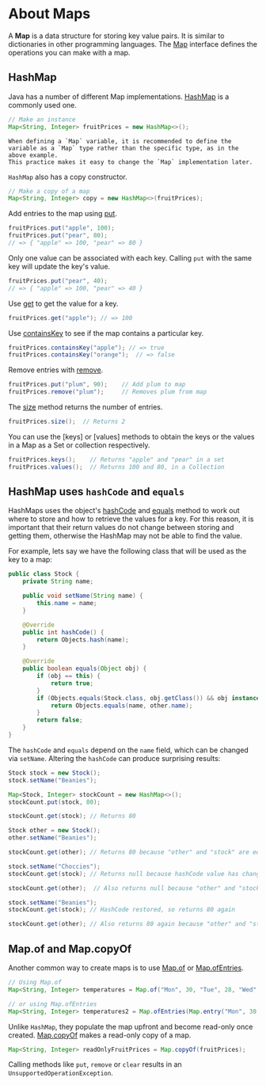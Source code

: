 # About Maps

A **Map** is a data structure for storing key value pairs.
It is similar to dictionaries in other programming languages.
The [Map][map-javadoc] interface defines the operations you can make with a map.

## HashMap

Java has a number of different Map implementations.
[HashMap][hashmap-javadoc] is a commonly used one.

```java
// Make an instance
Map<String, Integer> fruitPrices = new HashMap<>();
```

~~~~exercism/note
When defining a `Map` variable, it is recommended to define the variable as a `Map` type rather than the specific type, as in the above example.
This practice makes it easy to change the `Map` implementation later.
~~~~

`HashMap` also has a copy constructor.

```java
// Make a copy of a map
Map<String, Integer> copy = new HashMap<>(fruitPrices);
```

Add entries to the map using [put][map-put-javadoc].

```java
fruitPrices.put("apple", 100);
fruitPrices.put("pear", 80);
// => { "apple" => 100, "pear" => 80 }
```

Only one value can be associated with each key.
Calling `put` with the same key will update the key's value.

```java
fruitPrices.put("pear", 40);
// => { "apple" => 100, "pear" => 40 }
```

Use [get][map-get-javadoc] to get the value for a key.

```java
fruitPrices.get("apple"); // => 100
```

Use [containsKey][map-containskey-javadoc] to see if the map contains a particular key.

```java
fruitPrices.containsKey("apple"); // => true
fruitPrices.containsKey("orange");  // => false
```

Remove entries with [remove][map-remove-javadoc].

```java
fruitPrices.put("plum", 90);    // Add plum to map
fruitPrices.remove("plum");     // Removes plum from map
```

The [size][map-size-javadoc] method returns the number of entries.

```java
fruitPrices.size();  // Returns 2
```

You can use the [keys] or [values] methods to obtain the keys or the values in a Map as a Set or collection respectively.

```java
fruitPrices.keys();    // Returns "apple" and "pear" in a set
fruitPrices.values();  // Returns 100 and 80, in a Collection
```

## HashMap uses `hashCode` and `equals`

HashMaps uses the object's [hashCode][object-hashcode-javadoc] and [equals][object-equals-javadoc] method to work out where to store and how to retrieve the values for a key.
For this reason, it is important that their return values do not change between storing and getting them, otherwise the HashMap may not be able to find the value.

For example, lets say we have the following class that will be used as the key to a map:

```java
public class Stock {
    private String name;

    public void setName(String name) {
        this.name = name;
    }

    @Override
    public int hashCode() {
        return Objects.hash(name);
    }

    @Override
    public boolean equals(Object obj) {
        if (obj == this) {
            return true;
        }
        if (Objects.equals(Stock.class, obj.getClass()) && obj instanceof Stock other) {
            return Objects.equals(name, other.name);
        }
        return false;
    }
}
```

The `hashCode` and `equals` depend on the  `name` field, which can be changed via `setName`.
Altering the `hashCode` can produce surprising results:

```java
Stock stock = new Stock();
stock.setName("Beanies");

Map<Stock, Integer> stockCount = new HashMap<>();
stockCount.put(stock, 80);

stockCount.get(stock); // Returns 80

Stock other = new Stock();
other.setName("Beanies");

stockCount.get(other); // Returns 80 because "other" and "stock" are equal

stock.setName("Choccies");
stockCount.get(stock); // Returns null because hashCode value has changed

stockCount.get(other);  // Also returns null because "other" and "stock" are not equal

stock.setName("Beanies");
stockCount.get(stock); // HashCode restored, so returns 80 again

stockCount.get(other); // Also returns 80 again because "other" and "stock" are back to equal
```

## Map.of and Map.copyOf

Another common way to create maps is to use [Map.of][map-of-javadoc] or [Map.ofEntries][map-ofentries-javadoc].

```java
// Using Map.of
Map<String, Integer> temperatures = Map.of("Mon", 30, "Tue", 28, "Wed", 32);

// or using Map.ofEntries
Map<String, Integer> temperatures2 = Map.ofEntries(Map.entry("Mon", 30, "Tue", 28, "Wed", 32));
```

Unlike `HashMap`, they populate the map upfront and become read-only once created.
[Map.copyOf][map-copyof-javadoc] makes a read-only copy of a map.

```java
Map<String, Integer> readOnlyFruitPrices = Map.copyOf(fruitPrices);
```

Calling methods like `put`, `remove` or `clear` results in an `UnsupportedOperationException`.

[map-javadoc]: https://docs.oracle.com/en/java/javase/21/docs/api/java.base/java/util/Map.html
[hashmap-javadoc]: https://docs.oracle.com/en/java/javase/21/docs/api/java.base/java/util/HashMap.html
[map-put-javadoc]: https://docs.oracle.com/en/java/javase/21/docs/api/java.base/java/util/Map.html#put(K,V)
[map-get-javadoc]: https://docs.oracle.com/en/java/javase/21/docs/api/java.base/java/util/Map.html#get(java.lang.Object)
[map-containskey-javadoc]: https://docs.oracle.com/en/java/javase/21/docs/api/java.base/java/util/Map.html#containsKey(java.lang.Object)
[map-remove-javadoc]: https://docs.oracle.com/en/java/javase/21/docs/api/java.base/java/util/Map.html#remove(java.lang.Object)
[map-size-javadoc]: https://docs.oracle.com/en/java/javase/21/docs/api/java.base/java/util/Map.html#size()
[map-of-javadoc]: https://docs.oracle.com/en/java/javase/21/docs/api/java.base/java/util/Map.html#of()
[map-ofentries-javadoc]: https://docs.oracle.com/en/java/javase/21/docs/api/java.base/java/util/Map.html#ofEntries(java.util.Map.Entry...)
[map-copyof-javadoc]: https://docs.oracle.com/en/java/javase/21/docs/api/java.base/java/util/Map.html#copyOf(java.util.Map)
[object-hashcode-javadoc]: https://docs.oracle.com/en/java/javase/21/docs/api/java.base/java/lang/Object.html#hashCode()
[object-equals-javadoc]: https://docs.oracle.com/en/java/javase/21/docs/api/java.base/java/lang/Object.html#equals(java.lang.Object)
